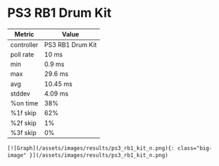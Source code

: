 # PS3 RB1 Drum Kit

| Metric     | Value            |
| ---------- | ---------------- |
| controller | PS3 RB1 Drum Kit |
| poll rate  | 10 ms            |
| min        | 0.9 ms           |
| max        | 29.6 ms          |
| avg        | 10.45 ms         |
| stddev     | 4.09 ms          |
| %on time   | 38%              |
| %1f skip   | 62%              |
| %2f skip   | 1%               |
| %3f skip   | 0%               |

    [![Graph](/assets/images/results/ps3_rb1_kit_n.png){: class="big-image" }](/assets/images/results/ps3_rb1_kit_n.png)
